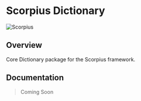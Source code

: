 # Scorpius Dictionary

![Scorpius][1]

## Overview
Core Dictionary package for the Scorpius framework.

## Documentation
> Coming Soon

[1]: https://raw.githubusercontent.com/scorpiusjs/graphics/master/logos/scorpiusjs-logo.png


